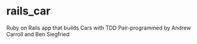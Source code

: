 # rails_car
Ruby on Rails app that builds Cars with TDD
Pair-programmed by Andrew Carroll and Ben Siegfried
